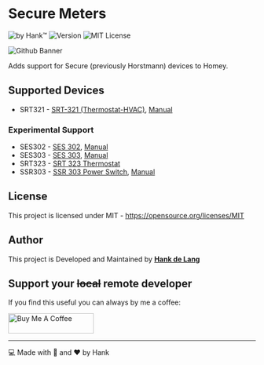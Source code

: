 # Secure Meters
![by Hank™](https://img.shields.io/badge/by-Hank%E2%84%A2-blue) ![Version](https://img.shields.io/github/v/release/hankolsen/com.securemeters.horstmann?style=flat-square) ![MIT License](https://img.shields.io/badge/license-MIT-green)

![Github Banner](.github/img/banner.jpg)

Adds support for Secure (previously Horstmann) devices to Homey.

## Supported Devices
- SRT321 - [SRT-321 (Thermostat-HVAC)](https://products.z-wavealliance.org/products/1563), [Manual](https://products.z-wavealliance.org/ProductManual/File?folder=&filename=MarketCertificationFiles/1563/SRT321%20User%20MAnual.pdf)

### Experimental Support
- SES302 - [SES 302](https://products.z-wavealliance.org/products/1240), [Manual](https://products.z-wavealliance.org/ProductManual/File?folder=&filename=MarketCertificationFiles/1240/SES%20302%20and%20303%20TH%20Sensors%20User%20Installation%20Manual,%20(Secure%20Controls%20UK%20Ltd)%20BGX501-923-R02.pdf)
- SES303 - [SES 303](https://products.z-wavealliance.org/products/1175), [Manual](https://products.z-wavealliance.org/ProductManual/File?folder=&filename=MarketCertificationFiles/1240/SES%20302%20and%20303%20TH%20Sensors%20User%20Installation%20Manual,%20(Secure%20Controls%20UK%20Ltd)%20BGX501-923-R02.pdf)
- SRT323 - [SRT 323 Thermostat](https://products.z-wavealliance.org/products/1241)
- SSR303 - [SSR 303 Power Switch](https://products.z-wavealliance.org/products/1618), [Manual](https://products.z-wavealliance.org/ProductManual/File?folder=&filename=MarketCertificationFiles/1618/SSR%20303%20User%20Manual.pdf)

## License
This project is licensed under MIT - https://opensource.org/licenses/MIT

## Author
This project is Developed and Maintained by **[Hank de Lang](https://github.com/hankolsen)**

## Support your ~~local~~ remote developer
If you find this useful you can always by me a coffee:

<a href="https://www.buymeacoffee.com/hankIV" target="_blank"><img src="https://cdn.buymeacoffee.com/buttons/v2/default-blue.png" alt="Buy Me A Coffee" style="height: 41px !important;width: 174px !important;" ></a>

---

:computer: Made with :metal: and :heart: by Hank 
